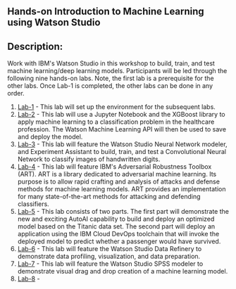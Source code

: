 ## Hands-on Introduction to Machine Learning using Watson Studio

## Description:

Work with IBM's Watson Studio in this workshop to build, train, and test machine learning/deep learning models. Participants will be led through the following nine hands-on labs. Note, the first lab is a prerequisite for the other labs. Once Lab-1 is completed, the other labs can be done in any order.  

1. [Lab-1](Lab-1) - This lab will set up the environment for the subsequent labs. 
1. [Lab-2](Lab-2) - This lab will use a Jupyter Notebook and the XGBoost library to apply machine learning to a classification problem in the healthcare profession. The Watson Machine Learning API will then be used to save and deploy the model. 
1. [Lab-3](Lab-3) - This lab will feature the Watson Studio Neural Network modeler, and Experiment Assistant to build, train, and test a Convolutional Neural Network to classify images of handwritten digits. 
1. [Lab-4](Lab-4) - This lab will feature IBM's Adversarial Robustness Toolbox (ART). ART is a library dedicated to adversarial machine learning. Its purpose is to allow rapid crafting and analysis of attacks and defense methods for machine learning models. ART provides an implementation for many state-of-the-art methods for attacking and defending classifiers.
1. [Lab-5](Lab-5) - This lab consists of two parts. The first part will demonstrate the new and exciting AutoAI capability to build and deploy an optimized model based on the Titanic data set. The second part will deploy an application using the IBM Cloud DevOps toolchain that will invoke the deployed model to predict whether a passenger would have survived. 
1. [Lab-6](Lab-6) - This lab will feature the Watson Studio Data Refinery to demonstrate data profiling, visualization, and data preparation. 
1. [Lab-7](Lab-7) - This lab will feature the Watson Studio SPSS modeler to demonstrate visual drag and drop creation of a machine learning model. 
1. [Lab-8](Lab-8) - 
